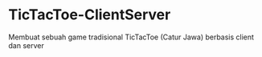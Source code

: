 # TicTacToe-ClientServer
Membuat sebuah game tradisional TicTacToe (Catur Jawa) berbasis client dan server

